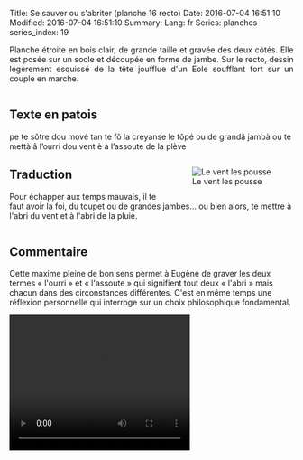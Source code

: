 Title: Se sauver ou s'abriter (planche 16 recto)
Date: 2016-07-04 16:51:10
Modified: 2016-07-04 16:51:10
Summary: 
Lang: fr
Series: planches
series_index: 19

<p style="text-align:justify;">Planche étroite en bois clair, de
grande taille et gravée des deux côtés. Elle est posée sur un socle et
découpée en forme de jambe. Sur le recto, dessin légèrement esquissé
de la tête joufflue d'un Eole soufflant fort sur un couple en
marche.</p>

<div style="display: table; clear: both;"></div>

<figure class="image-block" style="float: left;"> 
<img alt="" src="{static}/images/planche_16_recto.png"> 
<figcaption style="max-width: 204px"></figcaption> 
</figure>

## Texte en patois

pe te sôtre dou mové tan te fô la creyanse le tôpé ou de grandâ jambà
ou te mettà â l’ourri dou vent è à l’assoute de la plève

<figure class="image-block" style="float: right;">
  <img alt="Le vent les pousse" src="{static}/images/planche_16_recto_detail_dessin.png">
  <figcaption style="max-width: 300px">Le vent les pousse</figcaption>
</figure>

## Traduction

Pour échapper aux temps mauvais, il te faut avoir la foi, du toupet ou
de grandes jambes… ou bien alors, te mettre à l'abri du vent et à
l'abri de la pluie.

<div style="display: table; clear: both;"></div>

## Commentaire

Cette maxime pleine de bon sens permet à Eugène de graver les deux
termes « l'ourri » et « l'assoute » qui signifient tout deux
« l'abri » mais chacun dans des circonstances différentes. C'est en
même temps une réflexion personnelle qui interroge sur un choix
philosophique fondamental.

<video width="320" height="240" controls>
  <source src="https://d1njpgd0ygatdn.cloudfront.net/video_16.mp4" type="video/mp4">
</video>
